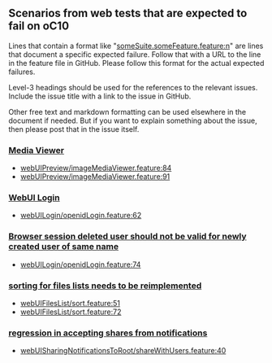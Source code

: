 ## Scenarios from web tests that are expected to fail on oC10

Lines that contain a format like "[someSuite.someFeature.feature:n](https://github.com/owncloud/web/path/to/feature)"
are lines that document a specific expected failure. Follow that with a URL to the line in the feature file in GitHub.
Please follow this format for the actual expected failures.

Level-3 headings should be used for the references to the relevant issues. Include the issue title with a link to the issue in GitHub.

Other free text and markdown formatting can be used elsewhere in the document if needed. But if you want to explain something about the issue, then please post that in the issue itself.

### [Media Viewer](https://github.com/owncloud/ocis/issues/1106)
-   [webUIPreview/imageMediaViewer.feature:84](https://github.com/owncloud/web/blob/master/tests/acceptance/features/webUIPreview/imageMediaViewer.feature#L84)
-   [webUIPreview/imageMediaViewer.feature:91](https://github.com/owncloud/web/blob/master/tests/acceptance/features/webUIPreview/imageMediaViewer.feature#L91)

### [WebUI Login](https://github.com/owncloud/web/issues/4677)
-   [webUILogin/openidLogin.feature:62](https://github.com/owncloud/web/blob/master/tests/acceptance/features/webUILogin/openidLogin.feature#L62)

### [Browser session deleted user should not be valid for newly created user of same name](https://github.com/owncloud/ocis/issues/904)
-   [webUILogin/openidLogin.feature:74](https://github.com/owncloud/web/blob/master/tests/acceptance/features/webUILogin/openidLogin.feature#L74)

### [sorting for files lists needs to be reimplemented](https://github.com/owncloud/ocis/issues/1179)
-   [webUIFilesList/sort.feature:51](https://github.com/owncloud/web/blob/master/tests/acceptance/features/webUIFilesList/sort.feature#L51)
-   [webUIFilesList/sort.feature:72](https://github.com/owncloud/web/blob/master/tests/acceptance/features/webUIFilesList/sort.feature#L72)

### [regression in accepting shares from notifications](https://github.com/owncloud/web/issues/4839)
-   [webUISharingNotificationsToRoot/shareWithUsers.feature:40](https://github.com/owncloud/web/blob/master/tests/acceptance/features/webUISharingNotificationsToRoot/shareWithUsers.feature#L40)
